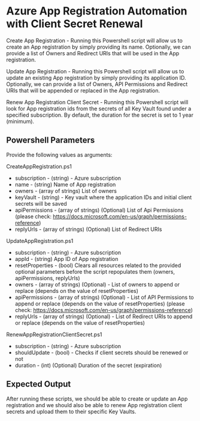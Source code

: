 # Azure App Registration Automation with Client Secret Renewal

Create App Registration - Running this Powershell script will allow us to create an App registration by simply providing its name. Optionally, we can provide a list of Owners and Redirect URIs that will be used in the App registration.

Update App Registration - Running this Powershell script will allow us to update an existing App registration by simply providing its application ID. Optionally, we can provide a list of Owners, API Permissions and Redirect URIs that will be appended or replaced in the App registration.

Renew App Registration Client Secret - Running this Powershell script will look for App registration ids from the secrets of all Key Vault found under a specified subscription. By default, the duration for the secret is set to 1 year (minimum).

## Powershell Parameters

Provide the following values as arguments:

CreateAppRegistration.ps1
- subscription - (string) - Azure subscription
- name - (string) Name of App registration
- owners - (array of strings) List of owners
- keyVault - (string) - Key vault where the application IDs and initial client secrets will be saved
- apiPermissions - (array of strings) (Optional) List of Api Permissions (please check: https://docs.microsoft.com/en-us/graph/permissions-reference)
- replyUrls - (array of strings) (Optional) List of Redirect URIs

UpdateAppRegistration.ps1
- subscription - (string) - Azure subscription
- appId - (string) App ID of App registration
- resetProperties - (bool) Clears all resources related to the provided optional parameters before the script repopulates them (owners, apiPermissions, replyUrls)
- owners - (array of strings) (Optional) - List of owners to append or replace (depends on the value of resetProperties)
- apiPermissions - (array of strings) (Optional) - List of API Permissions to append or replace (depends on the value of resetProperties) (please check: https://docs.microsoft.com/en-us/graph/permissions-reference)
- replyUrls - (array of strings) (Optional) - List of Redirect URIs to append or replace (depends on the value of resetProperties)

RenewAppRegistrationClientSecret.ps1
- subscription - (string) - Azure subscription
- shouldUpdate - (bool) - Checks if client secrets should be renewed or not
- duration - (int) (Optional) Duration of the secret (expiration)

## Expected Output

After running these scripts, we should be able to create or update an App registration and we should also be able to renew App registration client secrets and upload them to their specific Key Vaults.